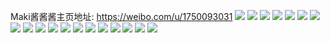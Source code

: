 Maki酱酱酱主页地址: https://weibo.com/u/1750093031 
![](https://wx4.sinaimg.cn/mw2000/68504ce7gy1h8ni8zoe9fj22c03401ky.jpg) 
![](https://wx4.sinaimg.cn/mw2000/68504ce7gy1h8ni92iyvaj22c0340npg.jpg) 
![](https://wx4.sinaimg.cn/mw2000/68504ce7gy1h8ni8xglm6j22c0340e84.jpg) 
![](https://wx4.sinaimg.cn/mw2000/68504ce7gy1h8ni96736vj22c0340x6s.jpg) 
![](https://wx4.sinaimg.cn/mw2000/68504ce7gy1h8ni8u0snaj21zs2npqv7.jpg) 
![](https://wx4.sinaimg.cn/mw2000/68504ce7gy1h8ni98w6etj22c0340x6r.jpg) 
![](https://wx4.sinaimg.cn/mw2000/68504ce7gy1h8nifvgq7zj22c0340u0y.jpg) 
![](https://wx4.sinaimg.cn/mw2000/68504ce7gy1h8ni9bkelij22c0340e82.jpg) 
![](https://wx4.sinaimg.cn/mw2000/68504ce7gy1h8nifyyq8pj22c0340x6r.jpg) 
![](https://wx4.sinaimg.cn/mw2000/68504ce7gy1h8mg4jpb0cj22c03401ky.jpg) 
![](https://wx4.sinaimg.cn/mw2000/68504ce7gy1h8mg4nbo6pj22c0340kjm.jpg) 
![](https://wx4.sinaimg.cn/mw2000/68504ce7gy1h8mg4pvu2xj22c0340x6q.jpg) 
![](https://wx4.sinaimg.cn/mw2000/68504ce7gy1h8mg4ryxchj22c03407wi.jpg) 
![](https://wx4.sinaimg.cn/mw2000/68504ce7gy1h8mg4ugd9kj22c0340kjm.jpg) 
![](https://wx4.sinaimg.cn/mw2000/68504ce7gy1h8mg4wppp0j225w2vve82.jpg) 
![](https://wx4.sinaimg.cn/mw2000/68504ce7gy1h82mbx5vk9j22c03404qt.jpg) 
![](https://wx4.sinaimg.cn/mw2000/68504ce7gy1h82mfj1bjuj22c03401kz.jpg) 
![](https://wx4.sinaimg.cn/mw2000/68504ce7gy1h82mg4ya9pj23402c0e86.jpg) 
![](https://wx4.sinaimg.cn/mw2000/68504ce7gy1h3aj7bs6afj20zo256kfs.jpg) 
